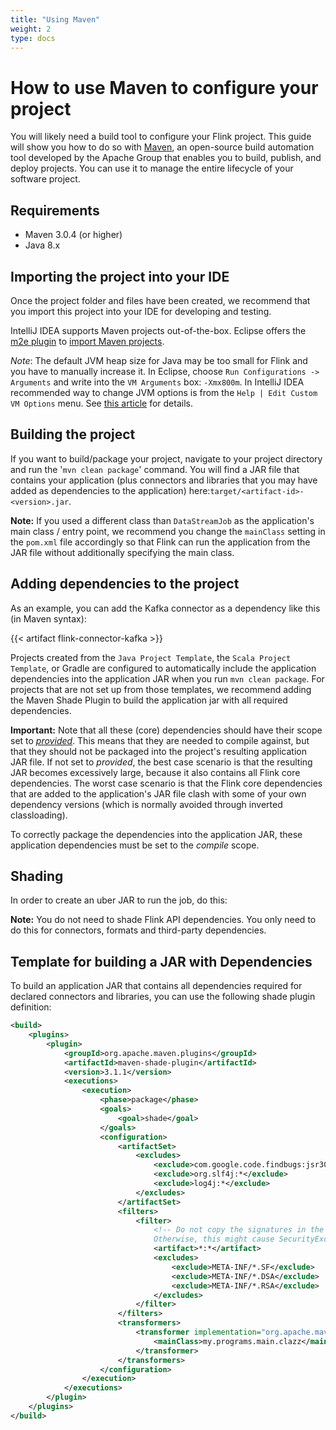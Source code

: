 ```yaml
---
title: "Using Maven"
weight: 2
type: docs
---
```

<!--
Licensed to the Apache Software Foundation (ASF) under one
or more contributor license agreements.  See the NOTICE file
distributed with this work for additional information
regarding copyright ownership.  The ASF licenses this file
to you under the Apache License, Version 2.0 (the
"License"); you may not use this file except in compliance
with the License.  You may obtain a copy of the License at

  http://www.apache.org/licenses/LICENSE-2.0

Unless required by applicable law or agreed to in writing,
software distributed under the License is distributed on an
"AS IS" BASIS, WITHOUT WARRANTIES OR CONDITIONS OF ANY
KIND, either express or implied.  See the License for the
specific language governing permissions and limitations
under the License.
-->

# How to use Maven to configure your project

You will likely need a build tool to configure your Flink project. This guide will show you how to 
do so with [Maven](https://maven.apache.org), an open-source build automation tool developed by the 
Apache Group that enables you to build, publish, and deploy projects. You can use it to manage the 
entire lifecycle of your software project.

## Requirements

- Maven 3.0.4 (or higher)
- Java 8.x

## Importing the project into your IDE

Once the project folder and files have been created, we recommend that you import this project into
your IDE for developing and testing.

IntelliJ IDEA supports Maven projects out-of-the-box. Eclipse offers the [m2e plugin](http://www.eclipse.org/m2e/) 
to [import Maven projects](http://books.sonatype.com/m2eclipse-book/reference/creating-sect-importing-projects.html#fig-creating-import).

*Note*: The default JVM heap size for Java may be too small for Flink and you have to manually increase it.
In Eclipse, choose `Run Configurations -> Arguments` and write into the `VM Arguments` box: `-Xmx800m`.
In IntelliJ IDEA recommended way to change JVM options is from the `Help | Edit Custom VM Options` menu.
See [this article](https://intellij-support.jetbrains.com/hc/en-us/articles/206544869-Configuring-JVM-options-and-platform-properties) for details.

## Building the project

If you want to build/package your project, navigate to your project directory and run the
'`mvn clean package`' command. You will find a JAR file that contains your application (plus connectors
and libraries that you may have added as dependencies to the application) here:`target/<artifact-id>-<version>.jar`.

__Note:__ If you used a different class than `DataStreamJob` as the application's main class / entry point,
we recommend you change the `mainClass` setting in the `pom.xml` file accordingly so that Flink
can run the application from the JAR file without additionally specifying the main class.

## Adding dependencies to the project

As an example, you can add the Kafka connector as a dependency like this (in Maven syntax):

{{< artifact flink-connector-kafka >}}

Projects created from the `Java Project Template`, the `Scala Project Template`, or Gradle are configured
to automatically include the application dependencies into the application JAR when you run `mvn clean package`.
For projects that are not set up from those templates, we recommend adding the Maven Shade Plugin to
build the application jar with all required dependencies.

**Important:** Note that all these (core) dependencies should have their scope set to [*provided*](https://maven.apache.org/guides/introduction/introduction-to-dependency-mechanism.html#dependency-scope). This means that
they are needed to compile against, but that they should not be packaged into the project's resulting
application JAR file. If not set to *provided*, the best case scenario is that the resulting JAR
becomes excessively large, because it also contains all Flink core dependencies. The worst case scenario
is that the Flink core dependencies that are added to the application's JAR file clash with some of
your own dependency versions (which is normally avoided through inverted classloading).

To correctly package the dependencies into the application JAR, these application dependencies must 
be set to the *compile* scope.

## Shading

In order to create an uber JAR to run the job, do this:


**Note:** You do not need to shade Flink API dependencies. You only need to do this for connectors,
formats and third-party dependencies.


## Template for building a JAR with Dependencies

To build an application JAR that contains all dependencies required for declared connectors and libraries,
you can use the following shade plugin definition:

```xml
<build>
    <plugins>
        <plugin>
            <groupId>org.apache.maven.plugins</groupId>
            <artifactId>maven-shade-plugin</artifactId>
            <version>3.1.1</version>
            <executions>
                <execution>
                    <phase>package</phase>
                    <goals>
                        <goal>shade</goal>
                    </goals>
                    <configuration>
                        <artifactSet>
                            <excludes>
                                <exclude>com.google.code.findbugs:jsr305</exclude>
                                <exclude>org.slf4j:*</exclude>
                                <exclude>log4j:*</exclude>
                            </excludes>
                        </artifactSet>
                        <filters>
                            <filter>
                                <!-- Do not copy the signatures in the META-INF folder.
                                Otherwise, this might cause SecurityExceptions when using the JAR. -->
                                <artifact>*:*</artifact>
                                <excludes>
                                    <exclude>META-INF/*.SF</exclude>
                                    <exclude>META-INF/*.DSA</exclude>
                                    <exclude>META-INF/*.RSA</exclude>
                                </excludes>
                            </filter>
                        </filters>
                        <transformers>
                            <transformer implementation="org.apache.maven.plugins.shade.resource.ManifestResourceTransformer">
                                <mainClass>my.programs.main.clazz</mainClass>
                            </transformer>
                        </transformers>
                    </configuration>
                </execution>
            </executions>
        </plugin>
    </plugins>
</build>
```

